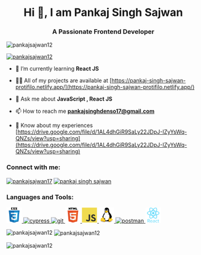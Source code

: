 <h1 align="center">Hi 👋, I am Pankaj Singh Sajwan</h1>
<h3 align="center">A Passionate Frontend Developer</h3>

<p align="left"> <img src="https://komarev.com/ghpvc/?username=pankajsajwan12&label=Profile%20views&color=0e75b6&style=flat" alt="pankajsajwan12" /> </p>

<p align="left"> <a href="https://github.com/ryo-ma/github-profile-trophy"><img src="https://cdn.pixabay.com/photo/2018/06/08/00/48/developer-3461405__340.png" alt="pankajsajwan12" /></a> </p>

- 🌱 I’m currently learning **React JS**

- 👨‍💻 All of my projects are available at [https://pankaj-singh-sajwan-protifilo.netlify.app/](https://pankaj-singh-sajwan-protifilo.netlify.app/)

- 💬 Ask me about **JavaScript , React JS**

- 📫 How to reach me **pankajsinghdenso17@gmail.com**

- 📄 Know about my experiences [https://drive.google.com/file/d/1AL4dhGiR9SaLy22JDpJ-IZyYsWq-QNZs/view?usp=sharing](https://drive.google.com/file/d/1AL4dhGiR9SaLy22JDpJ-IZyYsWq-QNZs/view?usp=sharing)

<h3 align="left">Connect with me:</h3>
<p align="left">
<a href="https://twitter.com/pankajsajwan17" target="blank"><img align="center" src="https://raw.githubusercontent.com/rahuldkjain/github-profile-readme-generator/master/src/images/icons/Social/twitter.svg" alt="pankajsajwan17" height="30" width="40" /></a>
<a href="https://linkedin.com/in/pankaj singh sajwan" target="blank"><img align="center" src="https://raw.githubusercontent.com/rahuldkjain/github-profile-readme-generator/master/src/images/icons/Social/linked-in-alt.svg" alt="pankaj singh sajwan" height="30" width="40" /></a>
</p>

<h3 align="left">Languages and Tools:</h3>
<p align="left"> <a href="https://www.w3schools.com/css/" target="_blank" rel="noreferrer"> <img src="https://raw.githubusercontent.com/devicons/devicon/master/icons/css3/css3-original-wordmark.svg" alt="css3" width="40" height="40"/> </a> <a href="https://www.cypress.io" target="_blank" rel="noreferrer"> <img src="https://raw.githubusercontent.com/simple-icons/simple-icons/6e46ec1fc23b60c8fd0d2f2ff46db82e16dbd75f/icons/cypress.svg" alt="cypress" width="40" height="40"/> </a> <a href="https://git-scm.com/" target="_blank" rel="noreferrer"> <img src="https://www.vectorlogo.zone/logos/git-scm/git-scm-icon.svg" alt="git" width="40" height="40"/> </a> <a href="https://www.w3.org/html/" target="_blank" rel="noreferrer"> <img src="https://raw.githubusercontent.com/devicons/devicon/master/icons/html5/html5-original-wordmark.svg" alt="html5" width="40" height="40"/> </a> <a href="https://developer.mozilla.org/en-US/docs/Web/JavaScript" target="_blank" rel="noreferrer"> <img src="https://raw.githubusercontent.com/devicons/devicon/master/icons/javascript/javascript-original.svg" alt="javascript" width="40" height="40"/> </a> <a href="https://www.linux.org/" target="_blank" rel="noreferrer"> <img src="https://raw.githubusercontent.com/devicons/devicon/master/icons/linux/linux-original.svg" alt="linux" width="40" height="40"/> </a> <a href="https://postman.com" target="_blank" rel="noreferrer"> <img src="https://www.vectorlogo.zone/logos/getpostman/getpostman-icon.svg" alt="postman" width="40" height="40"/> </a> <a href="https://reactjs.org/" target="_blank" rel="noreferrer"> <img src="https://raw.githubusercontent.com/devicons/devicon/master/icons/react/react-original-wordmark.svg" alt="react" width="40" height="40"/> </a> </p>

<p><img align="left" src="https://github-readme-stats.vercel.app/api/top-langs?username=pankajsajwan12&show_icons=true&locale=en&layout=compact" alt="pankajsajwan12" /></p>

<p>&nbsp;<img align="center" src="https://github-readme-stats.vercel.app/api?username=pankajsajwan12&show_icons=true&locale=en" alt="pankajsajwan12" /></p>

<p><img align="center" src="https://github-readme-streak-stats.herokuapp.com/?user=pankajsajwan12&" alt="pankajsajwan12" /></p>
